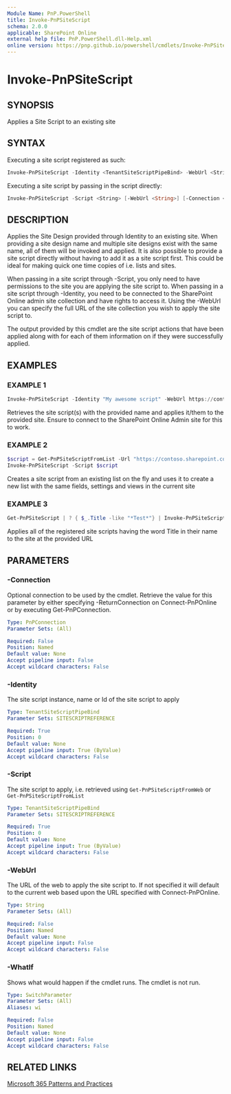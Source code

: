 ```yaml
---
Module Name: PnP.PowerShell
title: Invoke-PnPSiteScript
schema: 2.0.0
applicable: SharePoint Online
external help file: PnP.PowerShell.dll-Help.xml
online version: https://pnp.github.io/powershell/cmdlets/Invoke-PnPSiteScript.html
---
```

 
# Invoke-PnPSiteScript

## SYNOPSIS
Applies a Site Script to an existing site

## SYNTAX

Executing a site script registered as such:

```powershell
Invoke-PnPSiteScript -Identity <TenantSiteScriptPipeBind> -WebUrl <String> [-Connection <PnPConnection>] [<CommonParameters>]
```

Executing a site script by passing in the script directly:

```powershell
Invoke-PnPSiteScript -Script <String> [-WebUrl <String>] [-Connection <PnPConnection>] [<CommonParameters>]
```

## DESCRIPTION

Applies the Site Design provided through Identity to an existing site. When providing a site design name and multiple site designs exist with the same name, all of them will be invoked and applied. It is also possible to provide a site script directly without having to add it as a site script first. This could be ideal for making quick one time copies of i.e. lists and sites.

When passing in a site script through -Script, you only need to have permissions to the site you are applying the site script to.
When passing in a site script through -Identity, you need to be connected to the SharePoint Online admin site collection and have rights to access it. Using the -WebUrl you can specify the full URL of the site collection you wish to apply the site script to.

The output provided by this cmdlet are the site script actions that have been applied along with for each of them information on if they were successfully applied.

## EXAMPLES

### EXAMPLE 1
```powershell
Invoke-PnPSiteScript -Identity "My awesome script" -WebUrl https://contoso.sharepoint.com/sites/mydemosite
```

Retrieves the site script(s) with the provided name and applies it/them to the provided site. Ensure to connect to the SharePoint Online Admin site for this to work.

### EXAMPLE 2
```powershell
$script = Get-PnPSiteScriptFromList -Url "https://contoso.sharepoint.com/sites/mytemplatesite/lists/Sample"
Invoke-PnPSiteScript -Script $script
```

Creates a site script from an existing list on the fly and uses it to create a new list with the same fields, settings and views in the current site

### EXAMPLE 3
```powershell
Get-PnPSiteScript | ? { $_.Title -like "*Test*"} | Invoke-PnPSiteScript -WebUrl https://contoso.sharepoint.com/sites/mydemosite
```

Applies all of the registered site scripts having the word Title in their name to the site at the provided URL

## PARAMETERS

### -Connection
Optional connection to be used by the cmdlet. Retrieve the value for this parameter by either specifying -ReturnConnection on Connect-PnPOnline or by executing Get-PnPConnection.

```yaml
Type: PnPConnection
Parameter Sets: (All)

Required: False
Position: Named
Default value: None
Accept pipeline input: False
Accept wildcard characters: False
```

### -Identity
The site script instance, name or Id of the site script to apply

```yaml
Type: TenantSiteScriptPipeBind
Parameter Sets: SITESCRIPTREFERENCE

Required: True
Position: 0
Default value: None
Accept pipeline input: True (ByValue)
Accept wildcard characters: False
```

### -Script
The site script to apply, i.e. retrieved using `Get-PnPSiteScriptFromWeb` or `Get-PnPSiteScriptFromList`

```yaml
Type: TenantSiteScriptPipeBind
Parameter Sets: SITESCRIPTREFERENCE

Required: True
Position: 0
Default value: None
Accept pipeline input: True (ByValue)
Accept wildcard characters: False
```

### -WebUrl
The URL of the web to apply the site script to. If not specified it will default to the current web based upon the URL specified with Connect-PnPOnline.

```yaml
Type: String
Parameter Sets: (All)

Required: False
Position: Named
Default value: None
Accept pipeline input: False
Accept wildcard characters: False
```

### -WhatIf
Shows what would happen if the cmdlet runs. The cmdlet is not run.

```yaml
Type: SwitchParameter
Parameter Sets: (All)
Aliases: wi

Required: False
Position: Named
Default value: None
Accept pipeline input: False
Accept wildcard characters: False
```

## RELATED LINKS

[Microsoft 365 Patterns and Practices](https://aka.ms/m365pnp)